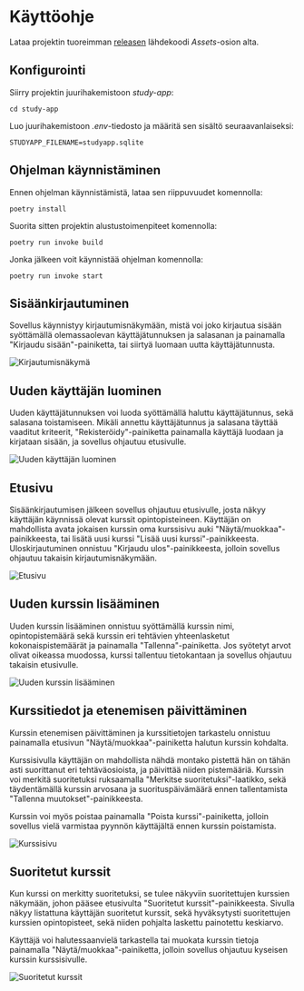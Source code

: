 # Käyttöohje

Lataa projektin tuoreimman [releasen](https://github.com/tihvis/ot-harjoitustyo/releases) lähdekoodi _Assets_-osion alta. 

## Konfigurointi

Siirry projektin juurihakemistoon _study-app_:

```
cd study-app
```

 Luo juurihakemistoon _.env_-tiedosto ja määritä sen sisältö seuraavanlaiseksi:

```
STUDYAPP_FILENAME=studyapp.sqlite
```

## Ohjelman käynnistäminen

Ennen ohjelman käynnistämistä, lataa sen riippuvuudet komennolla:

```
poetry install
```

Suorita sitten projektin alustustoimenpiteet komennolla:

```
poetry run invoke build
```

Jonka jälkeen voit käynnistää ohjelman komennolla:

```
poetry run invoke start
```

## Sisäänkirjautuminen

Sovellus käynnistyy kirjautumisnäkymään, mistä voi joko kirjautua sisään syöttämällä olemassaolevan käyttäjätunnuksen ja salasanan ja painamalla "Kirjaudu sisään"-painiketta, tai siirtyä luomaan uutta käyttäjätunnusta. 

![Kirjautumisnäkymä](kuvat/ohje_kirjautuminen.png)

## Uuden käyttäjän luominen

Uuden käyttäjätunnuksen voi luoda syöttämällä haluttu käyttäjätunnus, sekä salasana toistamiseen. Mikäli annettu käyttäjätunnus ja salasana täyttää vaaditut kriteerit, "Rekisteröidy"-painiketta painamalla käyttäjä luodaan ja kirjataan sisään, ja sovellus ohjautuu etusivulle.

![Uuden käyttäjän luominen](kuvat/ohje_rekisterointi.png)

## Etusivu

Sisäänkirjautumisen jälkeen sovellus ohjautuu etusivulle, josta näkyy käyttäjän käynnissä olevat kurssit opintopisteineen. Käyttäjän on mahdollista avata jokaisen kurssin oma kurssisivu auki "Näytä/muokkaa"-painikkeesta, tai lisätä uusi kurssi "Lisää uusi kurssi"-painikkeesta. Uloskirjautuminen onnistuu "Kirjaudu ulos"-painikkeesta, jolloin sovellus ohjautuu takaisin kirjautumisnäkymään.

![Etusivu](kuvat/ohje_etusivu.png)

## Uuden kurssin lisääminen

Uuden kurssin lisääminen onnistuu syöttämällä kurssin nimi, opintopistemäärä sekä kurssin eri tehtävien yhteenlasketut kokonaispistemäärät ja painamalla "Tallenna"-painiketta. Jos syötetyt arvot olivat oikeassa muodossa, kurssi tallentuu tietokantaan ja sovellus ohjautuu takaisin etusivulle.

![Uuden kurssin lisääminen](kuvat/ohje_lisaa_kurssi.png)

## Kurssitiedot ja etenemisen päivittäminen

Kurssin etenemisen päivittäminen ja kurssitietojen tarkastelu onnistuu painamalla etusivun "Näytä/muokkaa"-painiketta halutun kurssin kohdalta. 

Kurssisivulla käyttäjän on mahdollista nähdä montako pistettä hän on tähän asti suorittanut eri tehtäväosioista, ja päivittää niiden pistemääriä. Kurssin voi merkitä suoritetuksi ruksaamalla "Merkitse suoritetuksi"-laatikko, sekä täydentämällä kurssin arvosana ja suorituspäivämäärä ennen tallentamista "Tallenna muutokset"-painikkeesta.

Kurssin voi myös poistaa painamalla "Poista kurssi"-painiketta, jolloin sovellus vielä varmistaa pyynnön käyttäjältä ennen kurssin poistamista.

![Kurssisivu](kuvat/ohje_kurssisivu.png)

## Suoritetut kurssit

Kun kurssi on merkitty suoritetuksi, se tulee näkyviin suoritettujen kurssien näkymään, johon pääsee etusivulta "Suoritetut kurssit"-painikkeesta. Sivulla näkyy listattuna käyttäjän suoritetut kurssit, sekä hyväksytysti suoritettujen kurssien opintopisteet, sekä niiden pohjalta laskettu painotettu keskiarvo.

Käyttäjä voi halutessaanvielä tarkastella tai muokata kurssin tietoja painamalla "Näytä/muokkaa"-painiketta, jolloin sovellus ohjautuu kyseisen kurssin kurssisivulle.

![Suoritetut kurssit](kuvat/ohje_suoritetut.png)